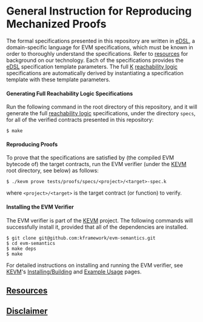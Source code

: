 # General Instruction for Reproducing Mechanized Proofs

The formal specifications presented in this repository are written in [eDSL], a domain-specific language for EVM specifications, which must be known in order to thoroughly understand the specifications.
Refer to [resources] for background on our technology.
Each of the specifications provides the [eDSL] specification template parameters.
The full [K] [reachability logic] specifications are automatically derived by instantiating a specification template with these template parameters.

#### Generating Full Reachability Logic Specifications

Run the following command in the root directory of this repository, and it will generate the full [reachability logic] specifications, under the directory `specs`, for all of the verified contracts presented in this repository:

```
$ make
```

#### Reproducing Proofs

To prove that the specifications are satisfied by (the compiled EVM bytecode of) the target contracts, run the EVM verifier (under the [KEVM] root directory, see below) as follows:

```
$ ./kevm prove tests/proofs/specs/<project>/<target>-spec.k
```

where `<project>/<target>` is the target contract (or function) to verify.

<!--
The above command essentially executes the following command:

```
$ kprove specs/<project>/<target>-spec.k -m VERIFICATION --z3-executable -d /path/to/evm-semantics/.build/java
```
-->

#### Installing the EVM Verifier

The EVM verifier is part of the [KEVM] project.  The following commands will successfully install it, provided that all of the dependencies are installed.

```
$ git clone git@github.com:kframework/evm-semantics.git
$ cd evm-semantics
$ make deps
$ make
```

For detailed instructions on installing and running the EVM verifier, see [KEVM]'s [Installing/Building](https://github.com/kframework/evm-semantics/blob/master/README.md#installingbuilding) and [Example Usage](https://github.com/kframework/evm-semantics/blob/master/README.md#example-usage) pages.

## [Resources](/README.md#resources)

## [Disclaimer](/README.md#disclaimer)

[K]: <http://www.kframework.org>
[eDSL]: </resources/edsl.md>
[KEVM]: <https://github.com/kframework/evm-semantics>
[reachability logic]: <http://fsl.cs.illinois.edu/index.php/Semantics-Based_Program_Verifiers_for_All_Languages>
[resources]: </README.md#resources>
